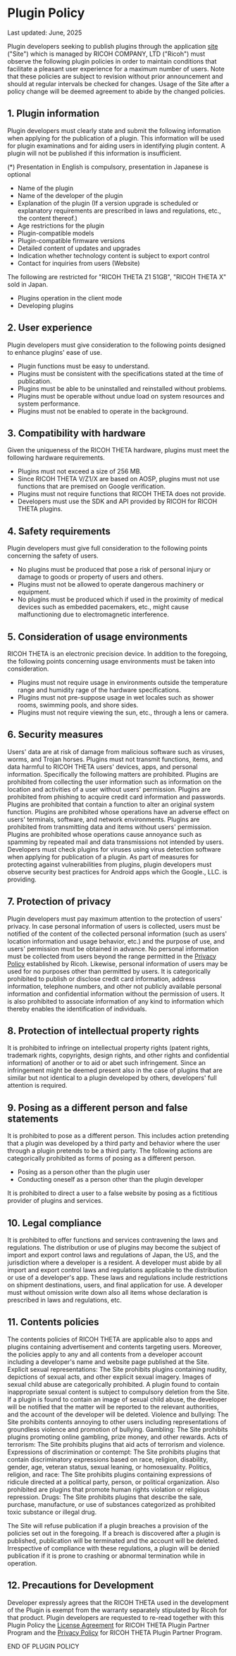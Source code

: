 # Plugin Policy

Last updated: June, 2025

Plugin developers seeking to publish plugins through the application [site](https://github.com/ricohapi/theta-plugins) ("Site") which is managed by RICOH COMPANY, LTD ("Ricoh") must observe the following plugin policies in order to maintain conditions that facilitate a pleasant user experience for a maximum number of users. 
Note that these policies are subject to revision without prior announcement and should at regular intervals be checked for changes. Usage of the Site after a policy change will be deemed agreement to abide by the changed policies.

## 1. Plugin information

Plugin developers must clearly state and submit the following information when applying for the publication of a plugin. This information will be used for plugin examinations and for aiding users in identifying plugin content. A plugin will not be published if this information is insufficient.

(*) Presentation in English is compulsory, presentation in Japanese is optional

- Name of the plugin
- Name of the developer of the plugin
- Explanation of the plugin (If a version upgrade is scheduled or explanatory requirements are prescribed in laws and regulations, etc., the content thereof.)
- Age restrictions for the plugin
- Plugin-compatible models
- Plugin-compatible firmware versions
- Detailed content of updates and upgrades
- Indication whether technology content is subject to export control
- Contact for inquiries from users (Website)

The following are restricted for "RICOH THETA Z1 51GB", "RICOH THETA X" sold in Japan.

- Plugins operation in the client mode
- Developing plugins

## 2. User experience

Plugin developers must give consideration to the following points designed to enhance plugins' ease of use.

- Plugin functions must be easy to understand.
- Plugins must be consistent with the specifications stated at the time of publication.
- Plugins must be able to be uninstalled and reinstalled without problems.
- Plugins must be operable without undue load on system resources and system performance.
- Plugins must not be enabled to operate in the background. 

## 3. Compatibility with hardware

Given the uniqueness of the RICOH THETA hardware, plugins must meet the following hardware requirements.

- Plugins must not exceed a size of 256 MB.
- Since RICOH THETA V/Z1/X are based on AOSP, plugins must not use functions that are premised on Google verification.
- Plugins must not require functions that RICOH THETA does not provide.
- Developers must use the SDK and API provided by RICOH for RICOH THETA plugins.

## 4. Safety requirements

Plugin developers must give full consideration to the following points concerning the
safety of users.

- No plugins must be produced that pose a risk of personal injury or damage to goods or property of users and others.
- Plugins must not be allowed to operate dangerous machinery or equipment.
- No plugins must be produced which if used in the proximity of medical devices such as embedded pacemakers, etc., might cause malfunctioning due to electromagnetic interference.

## 5. Consideration of usage environments

RICOH THETA is an electronic precision device. In addition to the foregoing, the following points concerning usage environments must be taken into consideration.

- Plugins must not require usage in environments outside the temperature range and humidity rage of the hardware specifications.
- Plugins must not pre-suppose usage in wet locales such as shower rooms, swimming pools, and shore sides.
- Plugins must not require viewing the sun, etc., through a lens or camera.

## 6. Security measures

Users' data are at risk of damage from malicious software such as viruses, worms, and Trojan horses. Plugins must not transmit functions, items, and data harmful to RICOH THETA users' devices, apps, and personal information. Specifically the following matters are prohibited. Plugins are prohibited from collecting the user information such as information on the location and activities of a user without users' permission. Plugins are prohibited from phishing to acquire credit card information and passwords. Plugins are prohibited that contain a function to alter an original system function. Plugins are prohibited whose operations have an adverse effect on users' terminals, software, and network environments. Plugins are prohibited from transmitting data and items without users' permission. Plugins are prohibited whose operations cause annoyance such as spamming by repeated mail and data transmissions not intended by users. Developers must check plugins for viruses using virus detection software when applying for publication of a plugin. As part of measures for protecting against vulnerabilities from plugins, plugin developers must observe security best practices for Android apps which the Google., LLC. is providing.

## 7. Protection of privacy

Plugin developers must pay maximum attention to the protection of users' privacy. In case personal information of users is collected, users must be notified of the content of the collected personal information (such as users' location information and usage behavior, etc.) and the purpose of use, and users' permission must be obtained in advance. No personal information must be collected from users beyond the range permitted in the [Privacy Policy](https://www.ricoh360.com/privacy/) established by Ricoh. Likewise, personal information of users may be used for no purposes other than permitted by users. It is categorically prohibited to publish or disclose credit card information, address information, telephone numbers, and other not publicly available personal information and confidential information without the permission of users. It is also prohibited to associate information of any kind to information which thereby enables the identification of individuals.

## 8. Protection of intellectual property rights

It is prohibited to infringe on intellectual property rights (patent rights, trademark rights, copyrights, design rights, and other rights and confidential information) of another or to aid or abet such infringement. Since an infringement might be deemed present also in the case of plugins that are similar but not identical to a plugin developed by others, developers' full attention is required.

## 9. Posing as a different person and false statements

It is prohibited to pose as a different person. This includes action pretending that a plugin was developed by a third party and behavior where the user through a plugin pretends to be a third party. The following actions are categorically prohibited as forms of posing as a different person.

- Posing as a person other than the plugin user
- Conducting oneself as a person other than the plugin developer

It is prohibited to direct a user to a false website by posing as a fictitious provider of plugins and services.

## 10. Legal compliance

It is prohibited to offer functions and services contravening the laws and regulations. The distribution or use of plugins may become the subject of import and export control laws and regulations of Japan, the US, and the jurisdiction where a developer is a resident. A developer must abide by all import and export control laws and regulations applicable to the distribution or use of a developer's app. These laws and regulations include restrictions on shipment destinations, users, and final application for use. A developer must without omission write down also all items whose declaration is prescribed in laws and regulations, etc.

## 11. Contents policies

The contents policies of RICOH THETA are applicable also to apps and plugins containing advertisement and contents targeting users. Moreover, the policies apply to any and all contents from a developer account including a developer's name and website page published at the Site. Explicit sexual representations: The Site prohibits plugins containing nudity, depictions of sexual acts, and other explicit sexual imagery. Images of sexual child abuse are categorically prohibited. A plugin found to contain inappropriate sexual content is subject to compulsory deletion from the Site. If a plugin is found to contain an image of sexual child abuse, the developer will be notified that the matter will be reported to the relevant authorities, and the account of the developer will be deleted. Violence and bullying: The Site prohibits contents annoying to other users including representations of groundless violence and promotion of bullying. Gambling: The Site prohibits plugins promoting online gambling, prize money, and other rewards. Acts of terrorism: The Site prohibits plugins that aid acts of terrorism and violence. Expressions of discrimination or contempt: The Site prohibits plugins that contain discriminatory expressions based on race, religion, disability, gender, age, veteran status, sexual leaning, or homosexuality. Politics, religion, and race: The Site prohibits plugins containing expressions of ridicule directed at a political party, person, or political organization. Also prohibited are plugins that promote human rights violation or religious repression. Drugs: The Site prohibits plugins that describe the sale, purchase, manufacture, or use of substances categorized as prohibited toxic substance or illegal drug.

The Site will refuse publication if a plugin breaches a provision of the policies set out in the foregoing. If a breach is discovered after a plugin is published, publication will be terminated and the account will be deleted. Irrespective of compliance with these regulations, a plugin will be denied publication if it is prone to crashing or abnormal termination while in operation.

## 12. Precautions for Development

Developer expressly agrees that the RICOH THETA used in the development of the Plugin is exempt from the warranty separately stipulated by Ricoh for that product.
Plugin developers are requested to re-read together with this Plugin Policy the [License Agreement](./license-agreement.md) for RICOH THETA Plugin Partner Program and the [Privacy Policy](./privacy-policy.md) for RICOH THETA Plugin Partner Program.

END OF PLUGIN POLICY
